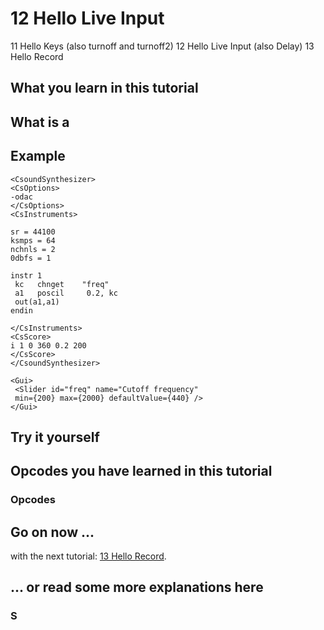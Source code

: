 # 12 Hello Live Input

11 Hello Keys (also turnoff and turnoff2)
12 Hello Live Input (also Delay)
13 Hello Record

## What you learn in this tutorial

## What is a

## Example

```csound
<CsoundSynthesizer>
<CsOptions>
-odac
</CsOptions>
<CsInstruments>

sr = 44100
ksmps = 64
nchnls = 2
0dbfs = 1

instr 1
 kc   chnget    "freq"
 a1   poscil     0.2, kc
 out(a1,a1)
endin

</CsInstruments>
<CsScore>
i 1 0 360 0.2 200
</CsScore>
</CsoundSynthesizer>

<Gui>
 <Slider id="freq" name="Cutoff frequency"
 min={200} max={2000} defaultValue={440} />
</Gui>
```

##

## Try it yourself

## Opcodes you have learned in this tutorial

### Opcodes

## Go on now ...

with the next tutorial: [13 Hello Record](01-GS-13.md).

## ... or read some more explanations here

### S
